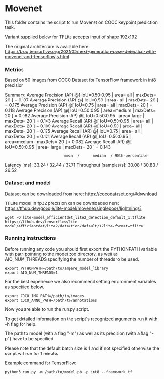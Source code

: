 # Movenet

This folder contains the script to run Movenet on COCO keypoint prediction task.

Variant supplied below for TFLite accepts input of shape 192x192

The original architecture is available here: https://blog.tensorflow.org/2021/05/next-generation-pose-detection-with-movenet-and-tensorflowjs.html

### Metrics

Based on 50 images from COCO Dataset for TensorFlow framework in int8 precision

Summary: 
 Average Precision  (AP) @[ IoU=0.50:0.95 | area=   all | maxDets= 20 ] = 0.107
 Average Precision  (AP) @[ IoU=0.50      | area=   all | maxDets= 20 ] = 0.175
 Average Precision  (AP) @[ IoU=0.75      | area=   all | maxDets= 20 ] = 0.118
 Average Precision  (AP) @[ IoU=0.50:0.95 | area=medium | maxDets= 20 ] = 0.082
 Average Precision  (AP) @[ IoU=0.50:0.95 | area= large | maxDets= 20 ] = 0.143
 Average Recall     (AR) @[ IoU=0.50:0.95 | area=   all | maxDets= 20 ] = 0.109
 Average Recall     (AR) @[ IoU=0.50      | area=   all | maxDets= 20 ] = 0.175
 Average Recall     (AR) @[ IoU=0.75      | area=   all | maxDets= 20 ] = 0.121
 Average Recall     (AR) @[ IoU=0.50:0.95 | area=medium | maxDets= 20 ] = 0.082
 Average Recall     (AR) @[ IoU=0.50:0.95 | area= large | maxDets= 20 ] = 0.143

                               mean  /      median  / 90th-percentile
 Latency           [ms]:      33.24  /       32.44  /       37.71
 Throughput [samples/s]:      30.08  /       30.83  /       26.52

### Dataset and model

Dataset can be downloaded from here: https://cocodataset.org/#download

TFLite model in fp32 precision can be downloaded here: https://tfhub.dev/google/lite-model/movenet/singlepose/lightning/3

```
wget -O lite-model_efficientdet_lite2_detection_default_1.tflite https://tfhub.dev/tensorflow/lite-model/efficientdet/lite2/detection/default/1?lite-format=tflite
```

### Running instructions

Before running any code you should first export the PYTHONPATH variable with path pointing to the model zoo directory,
as well as AIO_NUM_THREADS specifying the number of threads to be used.

```
export PYTHONPATH=/path/to/ampere_model_library
export AIO_NUM_THREADS=1
```

For the best experience we also recommend setting environment variables as specified below.

```
export COCO_IMG_PATH=/path/to/images
export COCO_ANNO_PATH=/path/to/annotations
```

Now you are able to run the run.py script. 

To get detailed information on the script's recognized arguments run it with -h flag for help.

The path to model (with a flag "-m") as well as its precision (with a flag "-p") have to be specified.

Please note that the default batch size is 1 and if not specified otherwise the script will run for 1 minute.

Example command for TensorFlow: 

```
python3 run.py -m /path/to/model.pb -p int8 --framework tf
```
